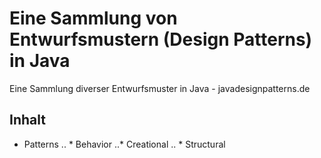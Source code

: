 # Eine Sammlung von Entwurfsmustern (Design Patterns) in Java
Eine Sammlung diverser Entwurfsmuster in Java - javadesignpatterns.de

## Inhalt

- Patterns
.. * Behavior
..* Creational
.. * Structural

